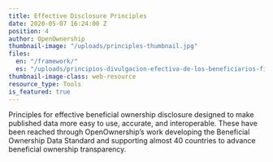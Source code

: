 ```yaml
---
title: Effective Disclosure Principles
date: 2020-05-07 16:24:00 Z
position: 4
author: OpenOwnership
thumbnail-image: "/uploads/principles-thumbnail.jpg"
files:
  en: "/framework/"
  es: "/uploads/principios-divulgacion-efectiva-de-los-beneficiarios-finales.pdf"
thumbnail-image-class: web-resource
resource_type: Tools
is_featured: true
---
```


Principles for effective beneficial ownership disclosure designed to make
published data more easy to use, accurate, and interoperable. These have been
reached through OpenOwnership’s work developing the Beneficial Ownership Data
Standard and supporting almost 40 countries to advance beneficial ownership
transparency.
